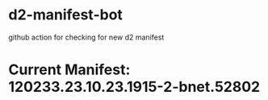 # d2-manifest-bot
github action for checking for new d2 manifest

# Current Manifest: 120233.23.10.23.1915-2-bnet.52802